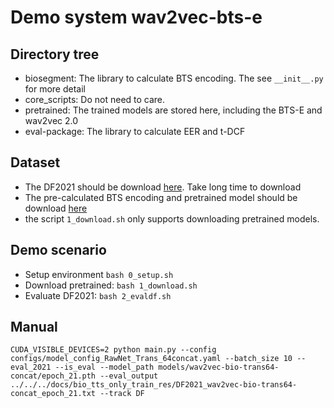# Demo system wav2vec-bts-e

## Directory tree
- biosegment: The library to calculate BTS encoding. The see `__init__.py` for more detail
- core_scripts: Do not need to care.
- pretrained: The trained models are stored here, including the BTS-E and wav2vec 2.0
- eval-package: The library to calculate EER and t-DCF

## Dataset
- The DF2021 should be download [here](https://zenodo.org/records/4835108). Take long time to download
- The pre-calculated BTS encoding and pretrained model should be download [here](https://drive.google.com/drive/folders/1uuPaP2c117h6yWvNIyh-91JlMPnTQfxw?usp=drive_link)
- the script `1_download.sh` only supports downloading pretrained models.


## Demo scenario
- Setup environment `bash 0_setup.sh`
- Download pretrained: `bash 1_download.sh`
- Evaluate DF2021: `bash 2_evaldf.sh`
<!-- - Calculate EER: `bash 3_calculate.sh` -->

## Manual

```
CUDA_VISIBLE_DEVICES=2 python main.py --config configs/model_config_RawNet_Trans_64concat.yaml --batch_size 10 --eval_2021 --is_eval --model_path models/wav2vec-bio-trans64-concat/epoch_21.pth --eval_output ../../../docs/bio_tts_only_train_res/DF2021_wav2vec-bio-trans64-concat_epoch_21.txt --track DF
```

